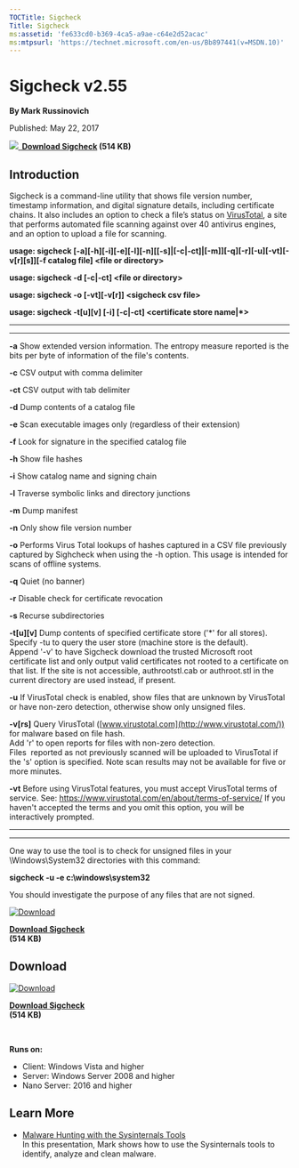 ```yaml
--- 
TOCTitle: Sigcheck
Title: Sigcheck
ms:assetid: 'fe633cd0-b369-4ca5-a9ae-c64e2d52acac'
ms:mtpsurl: 'https://technet.microsoft.com/en-us/Bb897441(v=MSDN.10)'
---
```


Sigcheck v2.55
==============

**By Mark Russinovich**

Published: May 22, 2017

**[![](/media/landing/sysinternals/download_sm.png)
 Download
Sigcheck](https://download.sysinternals.com/files/sigcheck.zip) (514
KB)**


## Introduction

Sigcheck is a command-line utility that shows file version number,
timestamp information, and digital signature details, including
certificate chains. It also includes an option to check a file’s status
on [VirusTotal](http://www.virustotal.com/), a site that performs
automated file scanning against over 40 antivirus engines, and an option
to upload a file for scanning.

**usage: sigcheck
\[-a\]\[-h\]\[-i\]\[-e\]\[-l\]\[-n\]\[\[-s\]|\[-c|-ct\]|\[-m\]\]\[-q\]\[-r\]\[-u\]\[-vt\]\[-v\[r\]\[s\]\]\[-f
catalog file\] &lt;file or directory&gt;**

**usage: sigcheck -d \[-c|-ct\] &lt;file or directory&gt;**

**usage: sigcheck -o \[-vt\]\[-v\[r\]\] &lt;sigcheck csv file&gt;**

**usage: sigcheck -t\[u\]\[v\] \[-i\] \[-c|-ct\] &lt;certificate store
name|\*&gt;**

 
------------------ 
--------------------------------------------------------------------------------------------------------------------------------------------------------------------------------------------------------------------------------------------------------------------------------------
  **-a**             Show extended version information. The entropy measure reported is the bits per byte of information of the file's contents.

  **-c**             CSV output with comma delimiter

  **-ct**            CSV output with tab delimiter

  **-d**             Dump contents of a catalog file

  **-e**             Scan executable images only (regardless of their extension)

  **-f**             Look for signature in the specified catalog file

  **-h**             Show file hashes

  **-i**             Show catalog name and signing chain

  **-l**             Traverse symbolic links and directory junctions

  **-m**             Dump manifest

  **-n**             Only show file version number

  **-o**             Performs Virus Total lookups of hashes captured in a CSV file previously captured by Sighcheck when using the -h option. This usage is intended for scans of offline systems.

  **-q**             Quiet (no banner)

  **-r**             Disable check for certificate revocation

  **-s**             Recurse subdirectories

  **-t\[u\]\[v\]**   Dump contents of specified certificate store ('\*' for all stores).  
                     Specify -tu to query the user store (machine store is the default).  
                     Append '-v' to have Sigcheck download the trusted Microsoft root certificate list and only output valid certificates not rooted to a certificate on that list. If the site is not accessible, authrootstl.cab or authroot.stl in the current directory are used instead, if present.

  **-u**             If VirusTotal check is enabled, show files that are unknown by VirusTotal or have non-zero detection, otherwise show only unsigned files.

  **-v\[rs\]**       Query VirusTotal ([www.virustotal.com](http://www.virustotal.com/)) for malware based on file hash.  
                     Add 'r' to open reports for files with non-zero detection.  
                     Files  reported as not previously scanned will be uploaded to VirusTotal if the 's' option is specified. Note scan results may not be available for five or more minutes.

  **-vt**            Before using VirusTotal features, you must accept VirusTotal terms of service. See: <https://www.virustotal.com/en/about/terms-of-service/> If you haven't accepted the terms and you omit this option, you will be interactively prompted.
 
------------------ 
--------------------------------------------------------------------------------------------------------------------------------------------------------------------------------------------------------------------------------------------------------------------------------------

One way to use the tool is to check for unsigned files in your
\\Windows\\System32 directories with this command:

**sigcheck -u -e c:\\windows\\system32**

You should investigate the purpose of any files that are not signed.  
  

[![Download](/media/landing/sysinternals/download_sm.png "Download")
](https://download.sysinternals.com/files/sigcheck.zip)

[**Download Sigcheck**  
](https://download.sysinternals.com/files/sigcheck.zip)**(514 KB)**


<div class="RightAdRail">

<div>


## Download

[![Download](/media/landing/sysinternals/download_sm.png "Download")
](https://download.sysinternals.com/files/sigcheck.zip)

[**Download Sigcheck**  
](https://download.sysinternals.com/files/sigcheck.zip)**(514 KB)**

 

**Runs on:**

-   Client: Windows Vista and higher
-   Server: Windows Server 2008 and higher
-   Nano Server: 2016 and higher



## Learn More

-   [Malware Hunting with the Sysinternals
    Tools](http://channel9.msdn.com/events/teched/northamerica/2013/atc-b308#fbid=mb6_bvqq9jj)  
    In this presentation, Mark shows how to use the Sysinternals tools
    to identify, analyze and clean malware.




